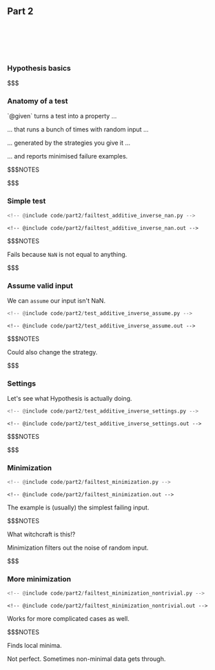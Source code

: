 ## Part 2

<br/>
<br/>
<br/>
<br/>

### Hypothesis basics

$$$

### Anatomy of a test

<p>`@given` turns a test into a property ...</p>
<!--@exec frag("hc")-->

... that runs a bunch of times with random input ...
<!--@exec frag("hc")-->

... generated by the strategies you give it ...
<!--@exec frag("hc")-->

... and reports minimised failure examples.
<!--@exec frag("hc")-->

$$$NOTES

$$$

### Simple test

```python
<!-- @include code/part2/failtest_additive_inverse_nan.py -->
```

```pytestresult
<!-- @include code/part2/failtest_additive_inverse_nan.out -->
```
<!--@exec frag()-->

$$$NOTES

Fails because `NaN` is not equal to anything.

$$$

### Assume valid input

We can `assume` our input isn't NaN.

```python
<!-- @include code/part2/test_additive_inverse_assume.py -->
```

```pytestresult
<!-- @include code/part2/test_additive_inverse_assume.out -->
```

$$$NOTES

Could also change the strategy.

$$$

### Settings

Let's see what Hypothesis is actually doing.

```python
<!-- @include code/part2/test_additive_inverse_settings.py -->
```

```pytestresult
<!-- @include code/part2/test_additive_inverse_settings.out -->
```

$$$NOTES

$$$

### Minimization

```python
<!-- @include code/part2/failtest_minimization.py -->
```

```pytestresult
<!-- @include code/part2/failtest_minimization.out -->
```
<!--@exec frag("", "1")-->

The example is (usually) the simplest failing input.
<!--@exec frag("", "1")-->

$$$NOTES

What witchcraft is this!?

Minimization filters out the noise of random input.

$$$

### More minimization

```python
<!-- @include code/part2/failtest_minimization_nontrivial.py -->
```

```pytestresult
<!-- @include code/part2/failtest_minimization_nontrivial.out -->
```

Works for more complicated cases as well.

$$$NOTES

Finds local minima.

Not perfect. Sometimes non-minimal data gets through.
